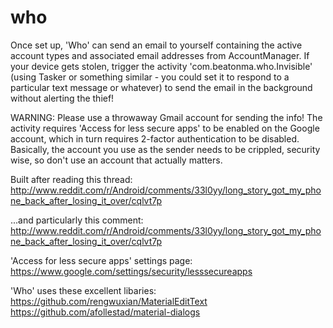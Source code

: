 # who

Once set up, 'Who' can send an email to yourself containing the active account types and associated email addresses from AccountManager. If your device gets stolen, trigger the activity 'com.beatonma.who.Invisible' (using Tasker or something similar - you could set it to respond to a particular text message or whatever) to send the email in the background without alerting the thief!

WARNING: Please use a throwaway Gmail account for sending the info! The activity requires 'Access for less secure apps' to be enabled on the Google account, which in turn requires 2-factor authentication to be disabled. Basically, the account you use as the sender needs to be crippled, security wise, so don't use an account that actually matters.



Built after reading this thread: http://www.reddit.com/r/Android/comments/33l0yy/long_story_got_my_phone_back_after_losing_it_over/cqlvt7p

...and particularly this comment: http://www.reddit.com/r/Android/comments/33l0yy/long_story_got_my_phone_back_after_losing_it_over/cqlvt7p

'Access for less secure apps' settings page: https://www.google.com/settings/security/lesssecureapps


'Who' uses these excellent libaries:
  https://github.com/rengwuxian/MaterialEditText
  https://github.com/afollestad/material-dialogs
